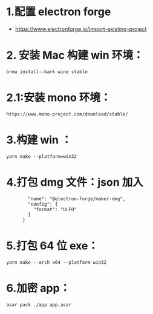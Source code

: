 # 1.配置 electron forge

- https://www.electronforge.io/import-existing-project

# 2. 安装 Mac 构建 win 环境：

`brew install--bark wine stable`

# 2.1:安装 mono 环境：

`https://www.mono-project.com/download/stable/`

# 3.构建 win ：

`yarn make --platform=win32`

# 4.打包 dmg 文件：json 加入

```{
        "name": "@electron-forge/maker-dmg",
        "config": {
          "format": "ULFO"
        }
      }
```

# 5.打包 64 位 exe：

`yarn make --arch x64 --platform win32`

# 6.加密 app：

`asar pack ./app app.asar`

```

```
